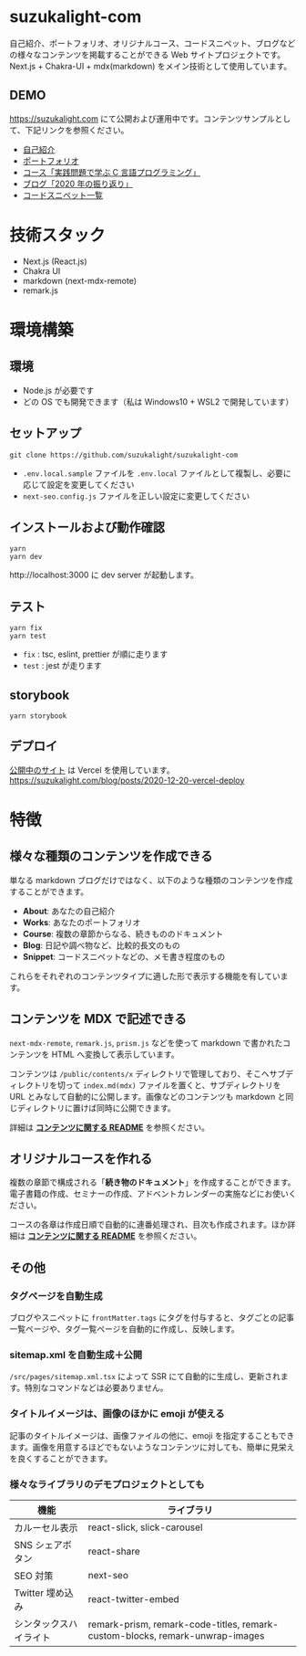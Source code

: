 # suzukalight-com

自己紹介、ポートフォリオ、オリジナルコース、コードスニペット、ブログなどの様々なコンテンツを掲載することができる Web サイトプロジェクトです。Next.js + Chakra-UI + mdx(markdown) をメイン技術として使用しています。

## DEMO

https://suzukalight.com にて公開および運用中です。コンテンツサンプルとして、下記リンクを参照ください。

- [自己紹介](https://suzukalight.com/about)
- [ポートフォリオ](https://suzukalight.com/works)
- [コース「実践問題で学ぶ C 言語プログラミング」](https://suzukalight.com/course/clang)
- [ブログ「2020 年の振り返り」](https://suzukalight.com/blog/posts/2020-12-31-2020-reflection)
- [コードスニペット一覧](https://suzukalight.com/snippet)

# 技術スタック

- Next.js (React.js)
- Chakra UI
- markdown (next-mdx-remote)
- remark.js

# 環境構築

## 環境

- Node.js が必要です
- どの OS でも開発できます（私は Windows10 + WSL2 で開発しています）

## セットアップ

```
git clone https://github.com/suzukalight/suzukalight-com
```

- `.env.local.sample` ファイルを `.env.local` ファイルとして複製し、必要に応じて設定を変更してください
- `next-seo.config.js` ファイルを正しい設定に変更してください

## インストールおよび動作確認

```
yarn
yarn dev
```

http://localhost:3000 に dev server が起動します。

## テスト

```
yarn fix
yarn test
```

- `fix` : tsc, eslint, prettier が順に走ります
- `test` : jest が走ります

## storybook

```
yarn storybook
```

## デプロイ

[公開中のサイト](https://suzukalight.com) は Vercel を使用しています。  
https://suzukalight.com/blog/posts/2020-12-20-vercel-deploy

# 特徴

## 様々な種類のコンテンツを作成できる

単なる markdown ブログだけではなく、以下のような種類のコンテンツを作成することができます。

- **About**: あなたの自己紹介
- **Works**: あなたのポートフォリオ
- **Course**: 複数の章節からなる、続きもののドキュメント
- **Blog**: 日記や調べ物など、比較的長文のもの
- **Snippet**: コードスニペットなどの、メモ書き程度のもの

これらをそれぞれのコンテンツタイプに適した形で表示する機能を有しています。

## コンテンツを MDX で記述できる

`next-mdx-remote`, `remark.js`, `prism.js` などを使って markdown で書かれたコンテンツを HTML へ変換して表示しています。

コンテンツは `/public/contents/x` ディレクトリで管理しており、そこへサブディレクトリを切って `index.md(mdx)` ファイルを置くと、サブディレクトリを URL とみなして自動的に公開します。画像などのコンテンツも markdown と同じディレクトリに置けば同時に公開できます。

詳細は **[コンテンツに関する README](public/contents/README.md)** を参照ください。

## オリジナルコースを作れる

複数の章節で構成される「**続き物のドキュメント**」を作成することができます。電子書籍の作成、セミナーの作成、アドベントカレンダーの実施などにお使いください。

コースの各章は作成日順で自動的に連番処理され、目次も作成されます。ほか詳細は **[コンテンツに関する README](public/contents/README.md)** を参照ください。

## その他

### タグページを自動生成

ブログやスニペットに `frontMatter.tags` にタグを付与すると、タグごとの記事一覧ページや、タグ一覧ページを自動的に作成し、反映します。

### sitemap.xml を自動生成＋公開

`/src/pages/sitemap.xml.tsx` によって SSR にて自動的に生成し、更新されます。特別なコマンドなどは必要ありません。

### タイトルイメージは、画像のほかに emoji が使える

記事のタイトルイメージは、画像ファイルの他に、emoji を指定することもできます。画像を用意するほどでもないようなコンテンツに対しても、簡単に見栄えを良くすることができます。

### 様々なライブラリのデモプロジェクトとしても

| 機能                   | ライブラリ                                                                   |
| ---------------------- | ---------------------------------------------------------------------------- |
| カルーセル表示         | react-slick, slick-carousel                                                  |
| SNS シェアボタン       | react-share                                                                  |
| SEO 対策               | next-seo                                                                     |
| Twitter 埋め込み       | react-twitter-embed                                                          |
| シンタックスハイライト | remark-prism, remark-code-titles, remark-custom-blocks, remark-unwrap-images |

